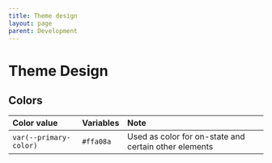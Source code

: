```yaml
---
title: Theme design
layout: page
parent: Development
---
```


# Theme Design


## Colors

| Color value    | Variables   | Note |
|:---------------|:---------------------|:-------------------------|
| <span class="d-inline-block p-2 mr-1 v-align-middle bg-peach-100"></span> `var(--primary-color)` | `#ffa08a` | Used as color for on-state and certain other elements |

